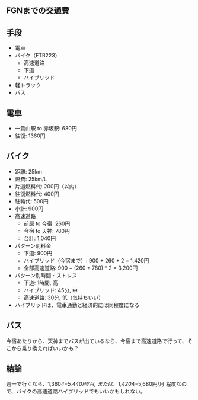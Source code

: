 FGNまでの交通費
---

## 手段
- 電車
- バイク（FTR223）
  - 高速道路
  - 下道
  - ハイブリッド
- 軽トラック
- バス

## 電車
- 一貴山駅 to 赤坂駅: 680円
- 往復: 1360円

## バイク
- 距離: 25km
- 燃費: 25km/L
- 片道燃料代: 200円（以内）
- 往復燃料代: 400円
- 駐輪代: 500円
- 小計: 900円
- 高速道路
  - 前原 to 今宿: 260円
  - 今宿 to 天神: 780円
  - 合計: 1,040円
- パターン別料金
  - 下道: 900円
  - ハイブリッド（今宿まで）: 900 + 260 * 2 = 1,420円
  - 全部高速道路: 900 + (260 + 780) * 2 = 3,200円
- パターン別時間・ストレス
  - 下道: 1時間, 高
  - ハイブリッド: 45分, 中
  - 高速道路: 30分, 低（気持ちいい）
- ハイブリッドは、電車通勤と経済的には同程度になる

## バス
今宿あたりから、天神までバスが出ているなら、今宿まで高速道路で行って、そこから乗り換えればいいかも？

## 結論
週一で行くなら、1,360*4=5,440円/月, または、1,420*4=5,680円/月 程度なので、バイクの高速道路ハイブリッドでもいいかもしれない。





